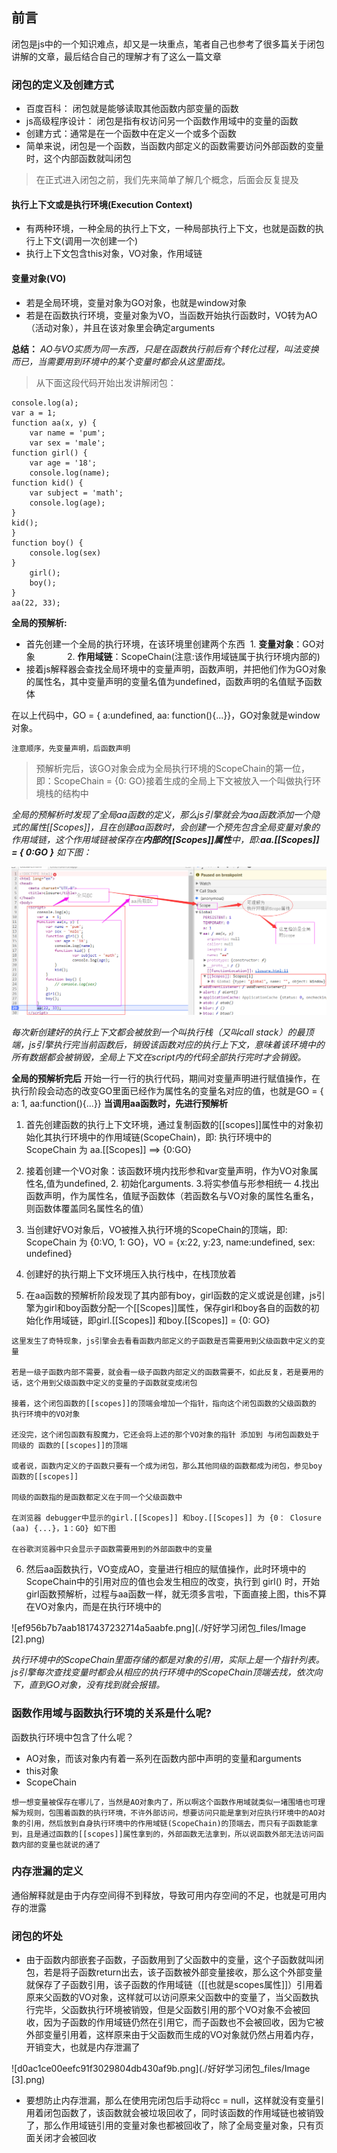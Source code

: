 ## 前言
闭包是js中的一个知识难点，却又是一块重点，笔者自己也参考了很多篇关于闭包讲解的文章，最后结合自己的理解才有了这么一篇文章
### 闭包的定义及创建方式
* 百度百科： 闭包就是能够读取其他函数内部变量的函数
* js高级程序设计： 闭包是指有权访问另一个函数作用域中的变量的函数
* 创建方式：通常是在一个函数中在定义一个或多个函数
* 简单来说，闭包是一个函数，当函数内部定义的函数需要访问外部函数的变量时，这个内部函数就叫闭包

>在正式进入闭包之前，我们先来简单了解几个概念，后面会反复提及
#### 执行上下文或是执行环境(Execution Context)
* 有两种环境，一种全局的执行上下文，一种局部执行上下文，也就是函数的执行上下文(调用一次创建一个)
* 执行上下文包含this对象，VO对象，作用域链
#### 变量对象(VO)
* 若是全局环境，变量对象为GO对象，也就是window对象
* 若是在函数执行环境，变量对象为VO，当函数开始执行函数时，VO转为AO（活动对象），并且在该对象里会确定arguments

**总结：** *AO与VO实质为同一东西，只是在函数执行前后有个转化过程，叫法变换而已，当需要用到环境中的某个变量时都会从这里面找。*

>从下面这段代码开始出发讲解闭包：

```
console.log(a);
var a = 1;
function aa(x, y) {
    var name = 'pum';
    var sex = 'male';
function girl() {
    var age = '18';
    console.log(name);
function kid() {
    var subject = 'math';
    console.log(age);
}
kid();
}
function boy() {
    console.log(sex)
}
    girl();
    boy();
}
aa(22, 33);

```
**全局的预解析:**
* 首先创建一个全局的执行环境，在该环境里创建两个东西 
    1. **变量对象**：GO对象            
    2. **作用域链**：ScopeChain(注意:该作用域链属于执行环境内部的)
* 接着js解释器会查找全局环境中的变量声明，函数声明，并把他们作为GO对象的属性名，其中变量声明的变量名值为undefined，函数声明的名值赋予函数体

在以上代码中，GO = { a:undefined, aa: function(){...}}，GO对象就是window对象。
```
注意顺序，先变量声明，后函数声明
```
>预解析完后，该GO对象会成为全局执行环境的ScopeChain的第一位，即：ScopeChain = {0: GO}接着生成的全局上下文被放入一个叫做执行环境栈的结构中

*全局的预解析时发现了全局aa函数的定义，那么js引擎就会为aa函数添加一个隐式的属性[[Scopes]]，且在创建aa函数时，会创建一个预先包含全局变量对象的作用域链，这个作用域链被保存在**内部的[[Scopes]]属性**中，即:**aa.[[Scopes]] = { 0:GO }**  如下图：*

![7cc4db16f0e368a16f7ed3228a40a617.png](./好好学习闭包_files/Image.png)

*每次新创建好的执行上下文都会被放到一个叫执行栈（又叫call stack）的最顶端，js引擎执行完当前函数后，销毁该函数对应的执行上下文，意味着该环境中的所有数据都会被销毁，全局上下文在script内的代码全部执行完时才会销毁。*

**全局的预解析完后**
开始一行一行的执行代码，期间对变量声明进行赋值操作，在执行阶段会动态的改变GO里面已经作为属性名的变量名对应的值，也就是GO = { a: 1, aa:function(){...}}
**当调用aa函数时，先进行预解析**
1. 首先创建函数的执行上下文环境，通过复制函数的[[scopes]]属性中的对象初始化其执行环境中的作用域链(ScopeChain)，即: 执行环境中的ScopeChain 为 aa.[[Scopes]] ==> {0:GO}

2. 接着创建一个VO对象：该函数环境内找形参和var变量声明，作为VO对象属性名,值为undefined, 2. 初始化arguments. 3.将实参值与形参相统一 4.找出函数声明，作为属性名，值赋予函数体（若函数名与VO对象的属性名重名，则函数体覆盖同名属性名的值）

3. 当创建好VO对象后，VO被推入执行环境的ScopeChain的顶端，即: ScopeChain 为 {0:VO, 1: GO}，VO = {x:22, y:23, name:undefined, sex: undefined}  

4. 创建好的执行期上下文环境压入执行栈中，在栈顶放着 

5. 在aa函数的预解析阶段发现了其内部有boy，girl函数的定义或说是创建，js引擎为girl和boy函数分配一个[[Scopes]]属性，保存girl和boy各自的函数的初始化作用域链，即girl.[[Scopes]] 和boy.[[Scopes]] = {0: GO} 
```
这里发生了奇特现象，js引擎会去看看函数内部定义的子函数是否需要用到父级函数中定义的变量

若是一级子函数内部不需要，就会看一级子函数内部定义的函数需要不，如此反复，若是要用的话，这个用到父级函数中定义的变量的子函数就变成闭包

接着，这个闭包函数的[[scopes]]的顶端会增加一个指针，指向这个闭包函数的父级函数的 执行环境中的VO对象

还没完，这个闭包函数有股魔力，它还会将上述的那个VO对象的指针 添加到 与闭包函数处于 同级的 函数的[[scopes]]的顶端

或者说，函数内定义的子函数只要有一个成为闭包，那么其他同级的函数都成为闭包，参见boy函数的[[scopes]]

同级的函数指的是函数都定义在于同一个父级函数中

在浏览器 debugger中显示的girl.[[Scopes]] 和boy.[[Scopes]] 为 {0： Closure (aa) {...}，1：GO} 如下图

在谷歌浏览器中只会显示子函数需要用到的外部函数中的变量
```
6. 然后aa函数执行，VO变成AO，变量进行相应的赋值操作，此时环境中的ScopeChain中的引用对应的值也会发生相应的改变，执行到 girl() 时，开始girl函数预解析，过程与aa函数一样，就无须多言啦，下面直接上图，this不算在VO对象内，而是在执行环境中的

![ef956b7b7aab1817437232714a5aabfe.png](./好好学习闭包_files/Image [2].png)

*执行环境中的ScopeChain里面存储的都是对象的引用，实际上是一个指针列表。js引擎每次查找变量时都会从相应的执行环境中的ScopeChain顶端去找，依次向下，直到GO对象，没有找到就会报错。*

### 函数作用域与函数执行环境的关系是什么呢?
函数执行环境中包含了什么呢？
* AO对象，而该对象内有着一系列在函数内部中声明的变量和arguments 
* this对象 
* ScopeChain
```
想一想变量被保存在哪儿了，当然是AO对象内了，所以啊这个函数作用域就类似一堵围墙也可理解为规则，包围着函数的执行环境，不许外部访问，想要访问只能是拿到对应执行环境中的AO对象的引用，然后放到自身执行环境中的作用域链(ScopeChain)的顶端去，而只有子函数能拿到，且是通过函数的[[scopes]]属性拿到的，外部函数无法拿到，所以说函数外部无法访问函数内部的变量也就说的通了
```
### 内存泄漏的定义
通俗解释就是由于内存空间得不到释放，导致可用内存空间的不足，也就是可用内存的泄露
### 闭包的坏处
* 由于函数内部嵌套子函数，子函数用到了父函数中的变量，这个子函数就叫闭包，若是将子函数return出去，该子函数被外部变量接收，那么这个外部变量就保存了子函数引用，该子函数的作用域链（[[也就是scopes属性]]）引用着原来父函数的VO对象，这样就可以访问原来父函数中的变量了，当父函数执行完毕，父函数执行环境被销毁，但是父函数引用的那个VO对象不会被回收，因为子函数的作用域链仍然在引用它，而子函数也不会被回收，因为它被外部变量引用着，这样原来由于父函数而生成的VO对象就仍然占用着内存，开销变大，也就是内存泄漏了

![d0ac1ce00eefc91f3029804db430af9b.png](./好好学习闭包_files/Image [3].png)

* 要想防止内存泄漏，那么在使用完闭包后手动将cc = null，这样就没有变量引用着闭包函数了，该函数就会被垃圾回收了，同时该函数的作用域链也被销毁了，那么作用域链引用的变量对象也都被回收了，除了全局变量对象，只有页面关闭才会被回收
